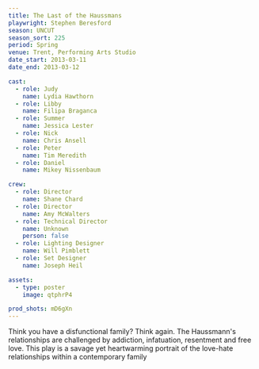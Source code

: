 ```yaml
---
title: The Last of the Haussmans
playwright: Stephen Beresford
season: UNCUT
season_sort: 225
period: Spring
venue: Trent, Performing Arts Studio
date_start: 2013-03-11
date_end: 2013-03-12

cast:
  - role: Judy
    name: Lydia Hawthorn
  - role: Libby
    name: Filipa Braganca
  - role: Summer
    name: Jessica Lester
  - role: Nick
    name: Chris Ansell
  - role: Peter
    name: Tim Meredith
  - role: Daniel
    name: Mikey Nissenbaum

crew:
  - role: Director
    name: Shane Chard
  - role: Director
    name: Amy McWalters
  - role: Technical Director
    name: Unknown
    person: false
  - role: Lighting Designer
    name: Will Pimblett
  - role: Set Designer
    name: Joseph Heil

assets:
  - type: poster
    image: qtphrP4

prod_shots: mD6gXn
---
```


Think you have a disfunctional family? Think again. The Haussmann's relationships are challenged by addiction, infatuation, resentment and free love. This play is a savage yet heartwarming portrait of the love-hate relationships within a contemporary family

